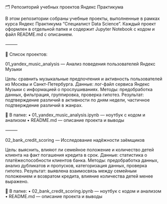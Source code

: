 🗂️ Репозиторий учебных проектов Яндекс Практикума

В этом репозитории собраны учебные проекты, выполненные в рамках курса Яндекс Практикума “Специалист Data Science”.
Каждый проект оформлен в отдельной папке и содержит Jupyter Notebook с кодом и файл README.md с описанием.

⸻

🔸 Список проектов:

01_yandex_music_analysis — Анализ поведения пользователей Яндекс Музыки

Цель: сравнить музыкальные предпочтения и активность пользователей из Москвы и Санкт-Петербурга.
Данные: лог-файл сервиса Яндекс Музыки с информацией о прослушиваниях.
Методы: предобработка данных, фильтрация, группировка, проверка гипотез.
Результат: подтверждение различий в активности по дням недели, частичное подтверждение различий в жанрах.

📁 В папке:
	•	01_yandex_music_analysis.ipynb — ноутбук с кодом и анализом
	•	README.md — описание проекта и выводы

⸻

02_bank_credit_scoring — Исследование надёжности заёмщиков

Цель: выяснить, влияют ли семейное положение и количество детей клиента на факт погашения кредита в срок.
Данные: статистика о платёжеспособности клиентов банка.
Методы: предобработка данных, анализ дубликатов и пропусков, категоризация данных, проверка гипотез.
Результат: выявлена взаимосвязь между семейным положением и возвратом кредита, влияние количества детей менее выражено.

📁 В папке:
	•	02_bank_credit_scoring.ipynb — ноутбук с кодом и анализом
	•	README.md — описание проекта и выводы
